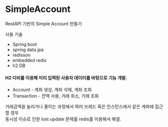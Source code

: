 # SimpleAccount
RestAPI 기반의 Simple Account 만들기

사용 기술
- Spring boot
- spring data jpa
- redisson
- embedded redis
- h2 DB

#### H2 디비를 이용해 미리 입력된 사용자 데이터를 바탕으로 기능 개발.<br/>
- Account - 계좌 생성, 계좌 삭제, 계좌 조회<br/>
- Transaction - 잔액 사용, 거래 취소, 거래 조회<br/>

<p>
거래금액을 늘리거나 줄이는 과정에서 여러 쓰레드 혹은 인스턴스에서 같은 계좌에 접근할 경우<br/>
동시성 이슈로 인한 lost update 문제를 redis를 이용해서 해결.<p/>
